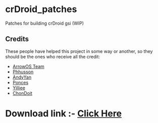 # crDroid_patches
Patches for building crDroid gsi
(WIP)

## Credits
These people have helped this project in some way or another, so they should be the ones who receive all the credit:
- [ArrowOS Team](https://github.com/ArrowOS)
- [Phhusson](https://github.com/phhusson)
- [AndyYan](https://github.com/AndyCGYan)
- [Ponces](https://github.com/ponces)
- [Yilliee](https://github.com/Yilliee)
- [ChonDoit](https://github.com/ChonDoit)


# Download link :- [Click Here](https://sourceforge.net/projects/gsi-projects/files/v415-Sep/ArrowOS-12.1)
